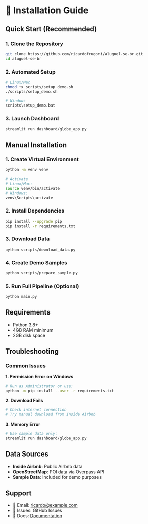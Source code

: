 # 🚀 Installation Guide

## Quick Start (Recommended)

### 1. Clone the Repository
```bash
git clone https://github.com/ricardofrugoni/aluguel-se-br.git
cd aluguel-se-br
```

### 2. Automated Setup
```bash
# Linux/Mac
chmod +x scripts/setup_demo.sh
./scripts/setup_demo.sh

# Windows
scripts\setup_demo.bat
```

### 3. Launch Dashboard
```bash
streamlit run dashboard/globe_app.py
```

## Manual Installation

### 1. Create Virtual Environment
```bash
python -m venv venv

# Activate
# Linux/Mac:
source venv/bin/activate
# Windows:
venv\Scripts\activate
```

### 2. Install Dependencies
```bash
pip install --upgrade pip
pip install -r requirements.txt
```

### 3. Download Data
```bash
python scripts/download_data.py
```

### 4. Create Demo Samples
```bash
python scripts/prepare_sample.py
```

### 5. Run Full Pipeline (Optional)
```bash
python main.py
```

## Requirements

- Python 3.8+
- 4GB RAM minimum
- 2GB disk space

## Troubleshooting

### Common Issues

**1. Permission Error on Windows**
```bash
# Run as Administrator or use:
python -m pip install --user -r requirements.txt
```

**2. Download Fails**
```bash
# Check internet connection
# Try manual download from Inside Airbnb
```

**3. Memory Error**
```bash
# Use sample data only:
streamlit run dashboard/globe_app.py
```

## Data Sources

- **Inside Airbnb**: Public Airbnb data
- **OpenStreetMap**: POI data via Overpass API
- **Sample Data**: Included for demo purposes

## Support

- 📧 Email: ricardo@example.com
- 🐛 Issues: GitHub Issues
- 📖 Docs: [Documentation](docs/)